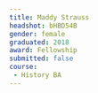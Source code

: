 ```yaml
---
title: Maddy Strauss
headshot: bHBD54B
gender: female
graduated: 2018
award: Fellowship
submitted: false
course:
 - History BA
---
```

